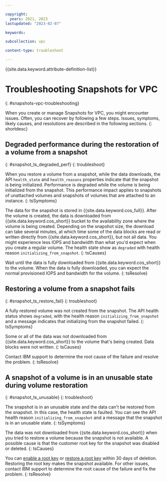 ```yaml
---

copyright:
  years: 2021, 2023
lastupdated: "2023-02-07"

keywords:

subcollection: vpc

content-type: troubleshoot

---
```


{{site.data.keyword.attribute-definition-list}}

# Troubleshooting Snapshots for VPC
{: #snapshots-vpc-troubleshooting}

When you create or manage Snapshots for VPC, you might encounter issues. Often, you can recover by following a few steps. Issues, symptoms, likely causes, and resolutions are described in the following sections.
{: shortdesc}

## Degraded performance during the restoration of a volume from a snapshot
{: #snapshot_ts_degraded_perf}
{: troubleshoot}

When you restore a volume from a snapshot, while the data downloads, the API `health_state` and `health_reasons` properties indicate that the snapshot is being initialized. Performance is degraded while the volume is being initialized from the snapshot. This performance impact applies to snapshots of unattached volumes and snapshots of volumes that are attached to an instance.
{: tsSymptoms}

The data for the snapshot is stored in {{site.data.keyword.cos_full}}. After the volume is created, the data is downloaded from {{site.data.keyword.cos_short}} bucket to the availability zone where the volume is being created. Depending on the snapshot size, the download can take several minutes, at which time some of the data blocks are read or written directly from {{site.data.keyword.cos_short}}, but not all data. You might experience less IOPS and bandwidth than what you'd expect when you create a regular volume. The health state show as `degraded` with health reason `initializing_from_snapshot`.
{: tsCauses}

Wait until the data is fully downloaded from {{site.data.keyword.cos_short}} to the volume. When the data is fully downloaded, you can expect the normal provisioned IOPS and bandwidth for the volume.
{: tsResolve}

## Restoring a volume from a snapshot fails
{: #snapshot_ts_restore_fail}
{: troubleshoot}

A fully restored volume was not created from the snapshot. The API health status shows `degraded`, with the health reason `initializing_from_snapshot` and a message indicates that initializing from the snapshot failed.
{: tsSymptoms}

Some or all of the data was not downloaded from {{site.data.keyword.cos_short}} to the volume that's being created. Data blocks were not written.
{: tsCauses}

Contact IBM support to determine the root cause of the failure and resolve the problem.
{: tsResolve}

## A snapshot of a volume is in an unusable state during volume restoration
{: #snapshot_ts_unusable}
{: troubleshoot}

The snapshot is in an unusable state and the data can't be restored from the snapshot. In this case, the health state is faulted. You can see the API health reason `initializing_from_snapshot` and a message that the snapshot is in an unusable state.
{: tsSymptoms}

The data was not downloaded from {{site.data.keyword.cos_short}} when you tried to restore a volume because the snapshot is not available. A possible cause is that the customer root key for the snapshot was disabled or deleted.
{: tsCauses}

You can [enable a root key](/docs/key-protect?topic=key-protect-disable-keys&interface=ui#enable-ui) or [restore a root key](/docs/vpc?topic=vpc-vpc-encryption-managing&interface=ui#byok-restore-root-key) within 30 days of deletion. Restoring the root key makes the snapshot available. For other issues, contact IBM support to determine the root cause of the failure and fix the problem.
{: tsResolve}
